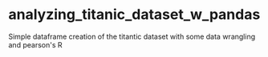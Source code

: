 # analyzing_titanic_dataset_w_pandas
Simple dataframe creation of the titantic dataset with some data wrangling and pearson's R

